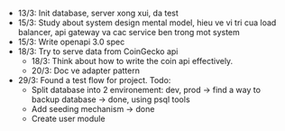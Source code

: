 - 13/3: Init database, server xong xui, da test
- 15/3: Study about system design mental model, hieu ve vi tri cua load balancer, api gateway va cac service ben trong mot system
- 15/3: Write openapi 3.0 spec
- 18/3: Try to serve data from CoinGecko api
    - 18/3: Think about how to write the coin api effectively.
    - 20/3: Doc ve adapter pattern
- 29/3: Found a test flow for project. Todo:
    - Split database into 2 environement: dev, prod -> find a way to backup database -> done, using psql tools
    - Add seeding mechanism -> done
    - Create user module
